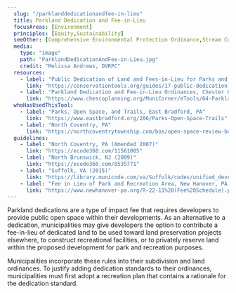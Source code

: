 ```yaml
---
  slug: "/parklanddedicationandfee-in-lieu"
  title: Parkland Dedication and Fee-in-Lieu
  focusAreas: [Environment]
  principles: [Equity,Sustainability]
  seeOther: [Comprehensive Environmental Protection Ordinance,Stream Corridor Protection Ordinances,Tactical Urbanism and Pedestrian Plazas]
  media: 
    type: "image"
    path: "ParklandDedicationAndFee-in-Lieu.jpg"
    credit: "Melissa Andrews, DVRPC"
  resources: 
    - label: "Public Dedication of Land and Fees-in-Lieu for Parks and Recreation, WeConservePA"
      link: "https://conservationtools.org/guides/17-public-dedication-of-land-and-fees-in-lieu-for-parks-and-recreation"
    - label: "Parkland Dedication and Fee-in-Lieu Ordinances, Chester County Planning Commission"
      link: "https://www.chescoplanning.org/MuniCorner/eTools/64-ParklandDedication.cfm"
  whoHasUsedThisTool: 
    - label: "Parks, Open Space, and Trails, East Bradford, PA"
      link: "https://www.eastbradford.org/206/Parks-Open-Space-Trails"
    - label: "North Coventry, PA"
      link: "https://northcoventrytownship.com/bos/open-space-review-board/"
  guidelines: 
    - label: "North Coventry, PA (Amended 2007)"
      link: "https://ecode360.com/11561085"
    - label: "North Brunswick, NJ (2009)"
      link: "https://ecode360.com/8535771"
    - label: "Suffolk, VA (2015)"
      link: "https://library.municode.com/va/Suffolk/codes/unified_development_ordinance?nodeId=SUFFOLK_UNIFIED_DEVELOPMENT_ORDINANCE_ART6DEIMST_S31-607PAOPSP"
    - label: "Fee in Lieu of Park and Recreation Area, New Hanover, PA (2022)"
      link: "https://www.newhanover-pa.org/R-22-11%20(Fee%20Schedule).pdf"
---
```


Parkland dedications are a type of impact fee that requires developers to provide public open space within their developments. As an alternative to a dedication, municipalities may give developers the option to contribute a fee-in-lieu of dedicated land to be used toward land preservation projects elsewhere, to construct recreational facilities, or to privately reserve land within the proposed development for park and recreation purposes.

Municipalities incorporate these rules into their subdivision and land ordinances. To justify adding dedication standards to their ordinances, municipalities must first adopt a recreation plan that contains a rationale for the dedication standard.
